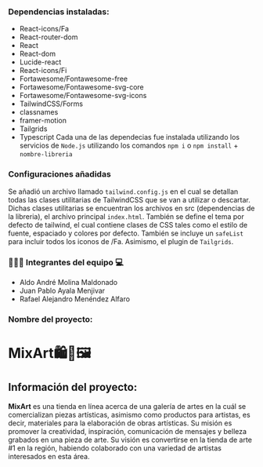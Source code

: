 ### Dependencias instaladas:
- React-icons/Fa
- React-router-dom
- React
- React-dom
- Lucide-react
- React-icons/Fi
- Fortawesome/Fontawesome-free
- Fortawesome/Fontawesome-svg-core
- Fortawesome/Fontawesome-svg-icons
- TailwindCSS/Forms
- classnames
- framer-motion
- Tailgrids
- Typescript
Cada una de las dependecias fue instalada utilizando los servicios de `Node.js` utilizando los comandos `npm i` o `npm install` + `nombre-libreria`

### Configuraciones añadidas
Se añadió un archivo llamado `tailwind.config.js` en el cual se detallan todas las clases utilitarias de TailwindCSS que se van a utilizar o descartar. Dichas clases utilitarias se encuentran los archivos en src (dependencias de la libreria), el archivo principal `index.html`. También se define el tema por defecto de tailwind, el cual contiene clases de CSS tales como el estilo de fuente, espaciado y colores por defecto. También se incluye un `safeList` para incluir todos los iconos de /Fa. Asimismo, el plugin de `Tailgrids`.

### 🧍🏻‍♂️ Integrantes del equipo 💻
- Aldo André Molina Maldonado
- Juan Pablo Ayala Menjivar
- Rafael Alejandro Menéndez Alfaro
### Nombre del proyecto:
# **MixArt🛍️🎨🖼️**
## Información del proyecto:
**MixArt** es una tienda en línea acerca de una galería de artes en la cuál se comercializan piezas artísticas, asimismo 
como productos para artistas, es decir, materiales para la elaboración de obras artísticas. Su misión es promover la creatividad, inspiración, comunicación de mensajes y belleza grabados en una pieza de arte. Su visión es convertirse en la tienda de arte #1 en la región, habiendo colaborado con una variedad de artistas interesados en esta área.


































































































































































































































































































































































































































































































































